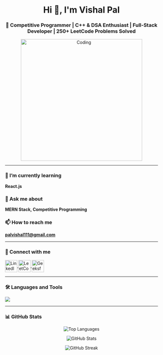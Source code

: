 <h1 align="center">Hi 👋, I'm Vishal Pal</h1>
<h3 align="center">🚀 Competitive Programmer | C++ & DSA Enthusiast | Full-Stack Developer | 250+ LeetCode Problems Solved</h3>

<p align="center">
  <img src="https://cdn.dribbble.com/users/1162077/screenshots/3848914/programmer.gif" alt="Coding" width="400"/>
</p>

---

### 🌱 I’m currently learning
**React.js**

### 💬 Ask me about
**MERN Stack, Competitive Programming**

### 📫 How to reach me
**palvishal111@gmail.com**

---

### 🔗 Connect with me

<p align="left">
  <a href="https://linkedin.com/in/vishalp018" target="blank">
    <img align="center" src="https://skillicons.dev/icons?i=linkedin" alt="LinkedIn" height="40"/>
  </a>
  <a href="https://www.leetcode.com/vishalp018" target="blank">
    <img align="center" src="https://upload.wikimedia.org/wikipedia/commons/1/19/LeetCode_logo_black.png" alt="LeetCode" height="40" />
  </a>
  <a href="https://auth.geeksforgeeks.org/user/vishal_p0618" target="blank">
    <img align="center" src="https://upload.wikimedia.org/wikipedia/commons/4/43/GeeksforGeeks.svg" alt="GeeksforGeeks" height="40"/>
  </a>
</p>


---

### 🛠️ Languages and Tools

<p align="left">
  <img src="https://skillicons.dev/icons?i=cpp,java,js,nodejs,express,react,mongodb,mysql,git,linux,matlab,pytorch,tensorflow,scikit-learn,seaborn,pandas,postman,photoshop" />
</p>

---

### 📊 GitHub Stats

<p align="center">
  <img src="https://github-readme-stats.vercel.app/api/top-langs?username=vishalp018&show_icons=true&locale=en&layout=compact" alt="Top Languages" />
</p>

<p align="center">
  <img src="https://github-readme-stats.vercel.app/api?username=vishalp018&show_icons=true&locale=en" alt="GitHub Stats" />
</p>

<p align="center">
  <img src="https://github-readme-streak-stats.herokuapp.com/?user=vishalp018&" alt="GitHub Streak" />
</p>
